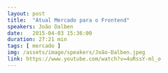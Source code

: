 ```yaml
---
layout: post
title:  "Atual Mercado para o Frontend"
speakers: João Dalben
date:   2015-04-03 15:36:00
duration: 27:21 min
tags: [ mercado ]
img: /assets/image/speakers/João-Dalben.jpeg
link: https://www.youtube.com/watch?v=4uRssY-ml_o
---
```

